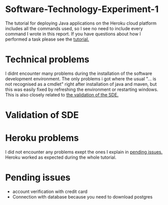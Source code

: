 # Software-Technology-Experiment-1
The tutorial for deploying Java applications on the Heroku cloud platform includes all the commands used, so I see no need to include every command I wrote in this report. If you have questions about how I performed a task please see the [tutorial.](https://devcenter.heroku.com/articles/getting-started-with-java)

# Technical problems
I didnt encounter many problems during the installation of the software development environment. The only problems i got where the usual "... is not recognised as a cmdlet" right after installation of java and maven, but this was easily fixed by refreshing the environment or restarting windows. This is also closely related to [the validation of the SDE.](#validation-of-sde)
# Validation of SDE


# Heroku problems
I did not encounter any problems exept the ones I explain in [pending issues.](#pending-issues) Heroku worked as expected during the whole tutorial.
# Pending issues

* account verification with credit card
* Connection with database because you need to download postgres
